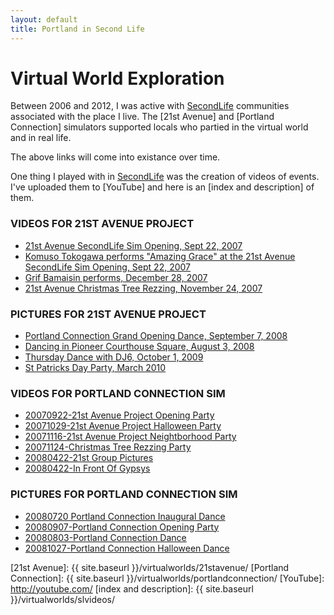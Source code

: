 ```yaml
---
layout: default
title: Portland in Second Life
---
```

# Virtual World Exploration

Between 2006 and 2012, I was active with [SecondLife] communities
associated with the place I live.
The [21st Avenue] and [Portland Connection] simulators supported
locals who partied in the virtual world and in real life.

The above links will come into existance over time.

One thing I played with in [SecondLife] was the creation of videos
of events. I've uploaded them to [YouTube] and here is an
[index and description] of them.

### VIDEOS FOR 21ST AVENUE PROJECT

* [21st Avenue SecondLife Sim Opening, Sept 22, 2007]
* [Komuso Tokogawa performs "Amazing Grace" at the 21st Avenue SecondLife Sim Opening, Sept 22, 2007]
* [Grif Bamaisin performs, December 28, 2007]
* [21st Avenue Christmas Tree Rezzing, November 24, 2007]

### PICTURES FOR 21ST AVENUE PROJECT

* [Portland Connection Grand Opening Dance, September 7, 2008]
* [Dancing in Pioneer Courthouse Square, August 3, 2008]
* [Thursday Dance with DJ6, October 1, 2009]
* [St Patricks Day Party, March 2010]

### VIDEOS FOR PORTLAND CONNECTION SIM

* [20070922-21st Avenue Project Opening Party]
* [20071029-21st Avenue Project Halloween Party]
* [20071116-21st Avenue Project Neightborhood Party]
* [20071124-Christmas Tree Rezzing Party]
* [20080422-21st Group Pictures]
* [20080422-In Front Of Gypsys]

### PICTURES FOR PORTLAND CONNECTION SIM

* [20080720 Portland Connection Inaugural Dance]
* [20080907-Portland Connection Opening Party]
* [20080803-Portland Connection Dance]
* [20081027-Portland Connection Halloween Dance]


[SecondLife]: http://secondlife.com/
[21st Avenue]: {{ site.baseurl }}/virtualworlds/21stavenue/
[Portland Connection]: {{ site.baseurl }}/virtualworlds/portlandconnection/
[YouTube]: http://youtube.com/
[index and description]: {{ site.baseurl }}/virtualworlds/slvideos/

[21st Avenue SecondLife Sim Opening, Sept 22, 2007]: https://www.youtube.com/watch?v=lPwC55p2cAA
[Komuso Tokogawa performs "Amazing Grace" at the 21st Avenue SecondLife Sim Opening, Sept 22, 2007]: https://www.youtube.com/watch?v=eYjU_ASbDPw
[Grif Bamaisin performs, December 28, 2007]: https://www.youtube.com/watch?v=_TYWoAUtpbE
[21st Avenue Christmas Tree Rezzing, November 24, 2007]: https://www.youtube.com/watch?v=oyFf3t91t1w
[Portland Connection Grand Opening Dance, September 7, 2008]: https://www.youtube.com/watch?v=R25kP00G-rA
[Dancing in Pioneer Courthouse Square, August 3, 2008]: https://www.youtube.com/watch?v=G3wrulnj5N8
[Thursday Dance with DJ6, October 1, 2009]: https://www.youtube.com/watch?v=tVsVK6Ez5YE
[St Patricks Day Party, March 2010]: https://www.youtube.com/watch?v=7rys1S3u69Y
[20070922-21st Avenue Project Opening Party]: https://www.flickr.com/photos/misterblue/albums/72157602135989439
[20071029-21st Avenue Project Halloween Party]: https://www.flickr.com/photos/misterblue/albums/72157602776812802
[20071116-21st Avenue Project Neightborhood Party]: https://www.flickr.com/photos/misterblue/albums/72157603215634690
[20071124-Christmas Tree Rezzing Party]: https://www.flickr.com/photos/misterblue/albums/72157603288466344
[20080422-21st Group Pictures]: https://www.flickr.com/photos/misterblue/albums/72157604683656248
[20080422-In Front Of Gypsys]: https://www.flickr.com/photos/misterblue/albums/72157602464327065
[20080720 Portland Connection Inaugural Dance]: https://www.flickr.com/photos/misterblue/albums/72157606569458057
[20080907-Portland Connection Opening Party]: https://www.flickr.com/photos/misterblue/albums/72157602135989439
[20080803-Portland Connection Dance]: https://www.flickr.com/photos/misterblue/albums/72157606570286645
[20081027-Portland Connection Halloween Dance]: https://www.flickr.com/photos/misterblue/albums/72157608638820393

<!-- vim: shiftwidth=2 tabstop=2 autoindent expandtab
-->
